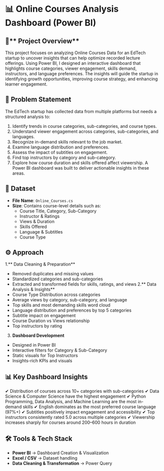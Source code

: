 # 📊 **Online Courses Analysis Dashboard (Power BI)**
## 📌** Project Overview**
This project focuses on analyzing Online Courses Data for an EdTech startup to uncover insights that can help optimize recorded lecture offerings. Using Power BI, I designed an interactive dashboard that highlights course categories, viewer engagement, skills demand, instructors, and language preferences.
The insights will guide the startup in identifying growth opportunities, improving course strategy, and enhancing learner engagement.

## 📝 **Problem Statement**
The EdTech startup has collected data from multiple platforms but needs a structured analysis to:
1) Identify trends in course categories, sub-categories, and course types.
2) Understand viewer engagement across categories, sub-categories, and languages.
3) Recognize in-demand skills relevant to the job market.
4) Examine language distribution and preferences.
5) Assess the impact of subtitles on engagement.
6) Find top instructors by category and sub-category.
7) Explore how course duration and skills offered affect viewership.
A Power BI dashboard was built to deliver actionable insights in these areas.

## 📂 **Dataset**
- **File Name**: `Online_Courses.cs`
- **Size**: Contains course-level details such as:
    - Course Title, Category, Sub-Category
    - Instructor & Ratings
    - Views & Duration
    - Skills Offered
    - Language & Subtitles
    - Course Type

## ⚙️ **Approach**
1.** Data Cleaning & Preparation**
  - Removed duplicates and missing values
  - Standardized categories and sub-categories
  - Extracted and transformed fields for skills, ratings, and views
2.** Data Analysis & Insights**
  - Course Type Distribution across categories
  - Average views by category, sub-category, and language
  - Top skills and most demanding skills word cloud
  - Language distribution and preferences by top 5 categories
  - Subtitle impact on engagement
  - Course Duration vs Views relationship
  - Top instructors by rating
3. **Dashboard Development**
  - Designed in Power BI
  - Interactive filters for Category & Sub-Category
  - Static visuals for Top Instructors
  - Insights-rich KPIs and visuals

## 📊 **Key Dashboard Insights**
✔ Distribution of courses across 10+ categories with sub-categories
✔ Data Science & Computer Science have the highest engagement
✔ Python Programming, Data Analysis, and Machine Learning are the most in-demand skills
✔ English dominates as the most preferred course language (97%+)
✔ Subtitles positively impact engagement and accessibility
✔ Top instructors consistently rated 5.0 across multiple categories
✔ Viewership increases sharply for courses around 200–600 hours in duration

## 🛠️ Tools & Tech Stack
- **Power BI** → Dashboard Creation & Visualization
- **Excel / CSV** → Dataset handling
- **Data Cleaning & Transformation** → Power Query

